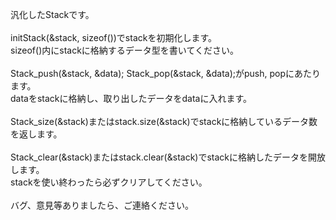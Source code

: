 汎化したStackです。<br>
<br>
initStack(&stack, sizeof())でstackを初期化します。<br>
sizeof()内にstackに格納するデータ型を書いてください。<br>
<br>
Stack_push(&stack, &data); Stack_pop(&stack, &data);がpush, popにあたります。<br>
dataをstackに格納し、取り出したデータをdataに入れます。<br>
<br>
Stack_size(&stack)またはstack.size(&stack)でstackに格納しているデータ数を返します。<br>
<br>
Stack_clear(&stack)またはstack.clear(&stack)でstackに格納したデータを開放します。<br>
stackを使い終わったら必ずクリアしてください。<br>
<br>
バグ、意見等ありましたら、ご連絡ください。<br>
